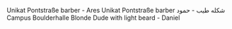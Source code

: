Unikat Pontstraße barber - Ares
Unikat Pontstraße barber شكله طيب - حمود
Campus Boulderhalle Blonde Dude with light beard - Daniel
